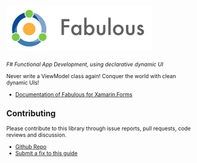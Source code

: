 # <img src="assets/logo-title-fabulous.png" height="120px" alt="Fabulous" />

*F# Functional App Development, using declarative dynamic UI*

Never write a ViewModel class again! Conquer the world with clean dynamic UIs!

* [Documentation of Fabulous for Xamarin.Forms](https://fsprojects.github.io/Fabulous/Fabulous.XamarinForms/)

Contributing
------

Please contribute to this library through issue reports, pull requests, code reviews and discussion.

* [Github Repo](https://github.com/fsprojects/Fabulous)
* [Submit a fix to this guide](https://github.com/fsprojects/Fabulous/tree/master/docs)
